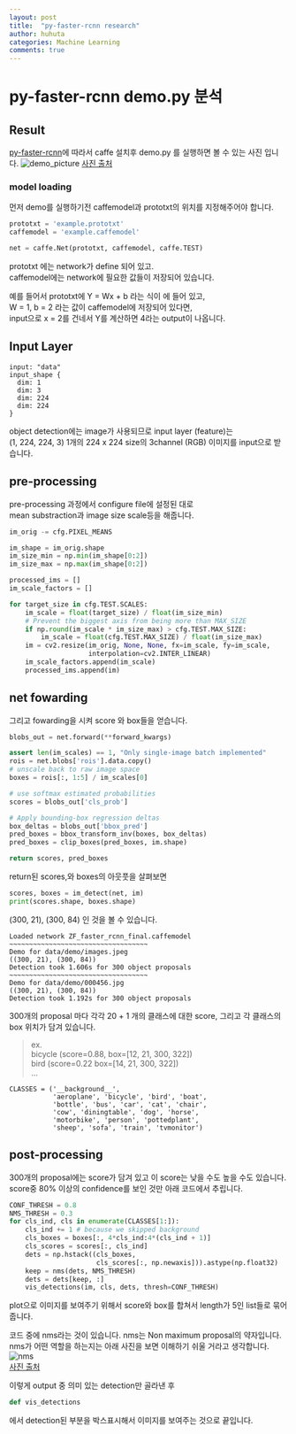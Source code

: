 ```yaml
---
layout: post
title:  "py-faster-rcnn research"
author: huhuta
categories: Machine Learning
comments: true
---
```


# py-faster-rcnn demo.py 분석

## Result
[py-faster-rcnn](https://github.com/rbgirshick/py-faster-rcnn)에 따라서 caffe 설치후 demo.py 를 실행하면 볼 수 있는 사진 입니다.
![demo_picture](https://turbosnu.files.wordpress.com/2017/05/faster_rcnn_tensorflow.png?w=656)
[사진 출처](https://turbosnu.files.wordpress.com/2017/05/faster_rcnn_tensorflow.png?w=656)

### model loading

먼저 demo를 실행하기전 caffemodel과 prototxt의 위치를 지정해주어야 합니다.
```python
prototxt = 'example.prototxt'
caffemodel = 'example.caffemodel'

net = caffe.Net(prototxt, caffemodel, caffe.TEST)
```

prototxt 에는 network가 define 되어 있고.  
caffemodel에는 network에 필요한 값들이 저장되어 있습니다. 

예를 들어서
prototxt에 Y = Wx + b 라는 식이 에 들어 있고,  
W = 1, b = 2 라는 값이 caffemodel에 저장되어 있다면,  
input으로 x = 2를 건네서 Y를 계산하면 4라는 output이 나옵니다.  

## Input Layer
```
input: "data"
input_shape {
  dim: 1
  dim: 3
  dim: 224
  dim: 224
}

```
object detection에는 image가 사용되므로 input layer (feature)는  
(1, 224, 224, 3) 1개의 224 x 224 size의 3channel (RGB) 이미지를 input으로 받습니다.

## pre-processing

pre-processing 과정에서 configure file에 설정된 대로  
mean substraction과 image size scale등을 해줍니다.
```python
im_orig -= cfg.PIXEL_MEANS

im_shape = im_orig.shape
im_size_min = np.min(im_shape[0:2])
im_size_max = np.max(im_shape[0:2])

processed_ims = []
im_scale_factors = []

for target_size in cfg.TEST.SCALES:
    im_scale = float(target_size) / float(im_size_min)
    # Prevent the biggest axis from being more than MAX_SIZE
    if np.round(im_scale * im_size_max) > cfg.TEST.MAX_SIZE:
        im_scale = float(cfg.TEST.MAX_SIZE) / float(im_size_max)
    im = cv2.resize(im_orig, None, None, fx=im_scale, fy=im_scale,
                    interpolation=cv2.INTER_LINEAR)
    im_scale_factors.append(im_scale)
    processed_ims.append(im)
```

## net fowarding
그리고 fowarding을 시켜 score 와 box들을 얻습니다.

```python
blobs_out = net.forward(**forward_kwargs)

assert len(im_scales) == 1, "Only single-image batch implemented"
rois = net.blobs['rois'].data.copy()
# unscale back to raw image space
boxes = rois[:, 1:5] / im_scales[0]

# use softmax estimated probabilities
scores = blobs_out['cls_prob']

# Apply bounding-box regression deltas
box_deltas = blobs_out['bbox_pred']
pred_boxes = bbox_transform_inv(boxes, box_deltas)
pred_boxes = clip_boxes(pred_boxes, im.shape)

return scores, pred_boxes
```

return된 scores,와 boxes의 아웃풋을 살펴보면 
```python
scores, boxes = im_detect(net, im)
print(scores.shape, boxes.shape)
```

(300, 21), (300, 84) 인 것을 볼 수 있습니다.
```
Loaded network ZF_faster_rcnn_final.caffemodel
~~~~~~~~~~~~~~~~~~~~~~~~~~~~~~~~~~~
Demo for data/demo/images.jpeg
((300, 21), (300, 84))
Detection took 1.606s for 300 object proposals
~~~~~~~~~~~~~~~~~~~~~~~~~~~~~~~~~~~
Demo for data/demo/000456.jpg
((300, 21), (300, 84))
Detection took 1.192s for 300 object proposals
```

300개의 proposal 마다 각각 20 + 1 개의 클래스에 대한 score, 그리고 각 클래스의 box 위치가
담겨 있습니다.

>ex.  
>bicycle (score=0.88, box=[12, 21, 300, 322])  
>bird (score=0.22 box=[14, 21, 300, 322])  
>...
```
CLASSES = ('__background__',
           'aeroplane', 'bicycle', 'bird', 'boat',
           'bottle', 'bus', 'car', 'cat', 'chair',
           'cow', 'diningtable', 'dog', 'horse',
           'motorbike', 'person', 'pottedplant',
           'sheep', 'sofa', 'train', 'tvmonitor')
```

## post-processing
300개의 proposal에는 score가 담겨 있고 이 score는 낮을 수도 높을 수도 있습니다.  
score중 80% 이상의 confidence를 보인 것만 아래 코드에서 추립니다.
```python
CONF_THRESH = 0.8
NMS_THRESH = 0.3
for cls_ind, cls in enumerate(CLASSES[1:]):
    cls_ind += 1 # because we skipped background
    cls_boxes = boxes[:, 4*cls_ind:4*(cls_ind + 1)]
    cls_scores = scores[:, cls_ind]
    dets = np.hstack((cls_boxes,
                      cls_scores[:, np.newaxis])).astype(np.float32)
    keep = nms(dets, NMS_THRESH)
    dets = dets[keep, :]
    vis_detections(im, cls, dets, thresh=CONF_THRESH)
```

plot으로 이미지를 보여주기 위해서 score와 box를 합쳐서 length가 5인 list들로 묶어줍니다.  
  
코드 중에 nms라는 것이 있습니다. nms는 Non maximum proposal의 약자입니다.  
nms가 어떤 역할을 하는지는 아래 사진을 보면 이해하기 쉬울 거라고 생각합니다.  
![nms](https://www.mpi-inf.mpg.de/fileadmin/_processed_/7/f/csm_teaser_2017_cvpr_gnet_df007dc3b7.png)  
[사진 출처](https://www.mpi-inf.mpg.de/fileadmin/_processed_/7/f/csm_teaser_2017_cvpr_gnet_df007dc3b7.png)

이렇게 output 중 의미 있는 detection만 골라낸 후   
```python
def vis_detections
```
에서 detection된 부분을 박스표시해서 이미지를 보여주는 것으로 끝입니다.
